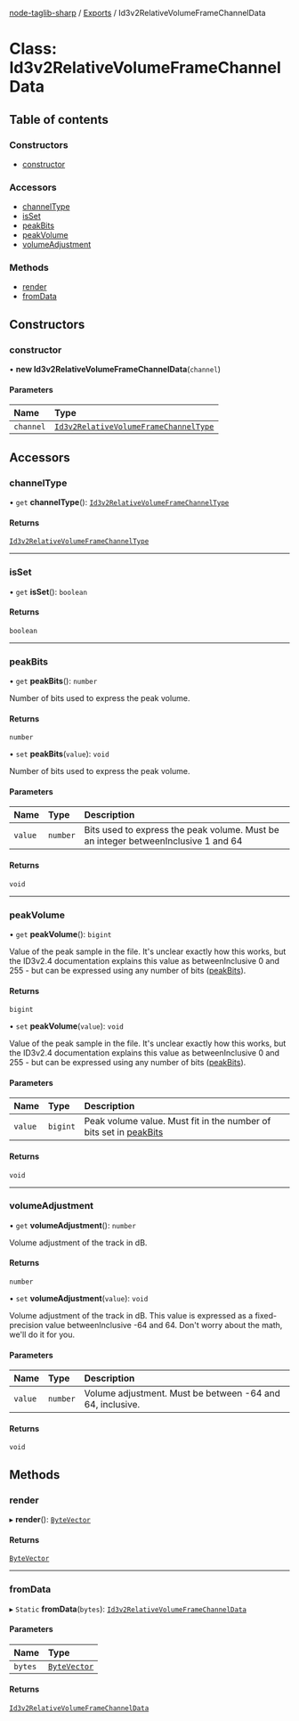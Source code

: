 [node-taglib-sharp](../README.md) / [Exports](../modules.md) / Id3v2RelativeVolumeFrameChannelData

# Class: Id3v2RelativeVolumeFrameChannelData

## Table of contents

### Constructors

- [constructor](id3v2relativevolumeframechanneldata.md#constructor)

### Accessors

- [channelType](id3v2relativevolumeframechanneldata.md#channeltype)
- [isSet](id3v2relativevolumeframechanneldata.md#isset)
- [peakBits](id3v2relativevolumeframechanneldata.md#peakbits)
- [peakVolume](id3v2relativevolumeframechanneldata.md#peakvolume)
- [volumeAdjustment](id3v2relativevolumeframechanneldata.md#volumeadjustment)

### Methods

- [render](id3v2relativevolumeframechanneldata.md#render)
- [fromData](id3v2relativevolumeframechanneldata.md#fromdata)

## Constructors

### constructor

• **new Id3v2RelativeVolumeFrameChannelData**(`channel`)

#### Parameters

| Name | Type |
| :------ | :------ |
| `channel` | [`Id3v2RelativeVolumeFrameChannelType`](../enums/id3v2relativevolumeframechanneltype.md) |

## Accessors

### channelType

• `get` **channelType**(): [`Id3v2RelativeVolumeFrameChannelType`](../enums/id3v2relativevolumeframechanneltype.md)

#### Returns

[`Id3v2RelativeVolumeFrameChannelType`](../enums/id3v2relativevolumeframechanneltype.md)

___

### isSet

• `get` **isSet**(): `boolean`

#### Returns

`boolean`

___

### peakBits

• `get` **peakBits**(): `number`

Number of bits used to express the peak volume.

#### Returns

`number`

• `set` **peakBits**(`value`): `void`

Number of bits used to express the peak volume.

#### Parameters

| Name | Type | Description |
| :------ | :------ | :------ |
| `value` | `number` | Bits used to express the peak volume. Must be an integer betweenInclusive 1 and 64 |

#### Returns

`void`

___

### peakVolume

• `get` **peakVolume**(): `bigint`

Value of the peak sample in the file. It's unclear exactly how this works, but the ID3v2.4
documentation explains this value as betweenInclusive 0 and 255 - but can be expressed using any
number of bits ([peakBits](id3v2relativevolumeframechanneldata.md#peakbits)).

#### Returns

`bigint`

• `set` **peakVolume**(`value`): `void`

Value of the peak sample in the file. It's unclear exactly how this works, but the ID3v2.4
documentation explains this value as betweenInclusive 0 and 255 - but can be expressed using any
number of bits ([peakBits](id3v2relativevolumeframechanneldata.md#peakbits)).

#### Parameters

| Name | Type | Description |
| :------ | :------ | :------ |
| `value` | `bigint` | Peak volume value. Must fit in the number of bits set in [peakBits](id3v2relativevolumeframechanneldata.md#peakbits) |

#### Returns

`void`

___

### volumeAdjustment

• `get` **volumeAdjustment**(): `number`

Volume adjustment of the track in dB.

#### Returns

`number`

• `set` **volumeAdjustment**(`value`): `void`

Volume adjustment of the track in dB. This value is expressed as a fixed-precision value
betweenInclusive -64 and 64. Don't worry about the math, we'll do it for you.

#### Parameters

| Name | Type | Description |
| :------ | :------ | :------ |
| `value` | `number` | Volume adjustment. Must be between -64 and 64, inclusive. |

#### Returns

`void`

## Methods

### render

▸ **render**(): [`ByteVector`](bytevector.md)

#### Returns

[`ByteVector`](bytevector.md)

___

### fromData

▸ `Static` **fromData**(`bytes`): [`Id3v2RelativeVolumeFrameChannelData`](id3v2relativevolumeframechanneldata.md)

#### Parameters

| Name | Type |
| :------ | :------ |
| `bytes` | [`ByteVector`](bytevector.md) |

#### Returns

[`Id3v2RelativeVolumeFrameChannelData`](id3v2relativevolumeframechanneldata.md)
